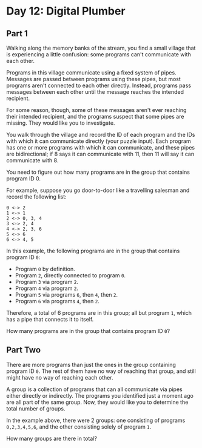 # Day 12: Digital Plumber

## Part 1

Walking along the memory banks of the stream, you find a small village that is
experiencing a little confusion: some programs can't communicate with each
other.

Programs in this village communicate using a fixed system of pipes. Messages are
passed between programs using these pipes, but most programs aren't connected to
each other directly. Instead, programs pass messages between each other until
the message reaches the intended recipient.

For some reason, though, some of these messages aren't ever reaching their
intended recipient, and the programs suspect that some pipes are missing. They
would like you to investigate.

You walk through the village and record the ID of each program and the IDs with
which it can communicate directly (your puzzle input). Each program has one or
more programs with which it can communicate, and these pipes are bidirectional;
if 8 says it can communicate with 11, then 11 will say it can communicate
with 8.

You need to figure out how many programs are in the group that contains program
ID 0.

For example, suppose you go door-to-door like a travelling salesman and record
the following list:

```
0 <-> 2
1 <-> 1
2 <-> 0, 3, 4
3 <-> 2, 4
4 <-> 2, 3, 6
5 <-> 6
6 <-> 4, 5
```

In this example, the following programs are in the group that contains program
ID `0`:

- Program `0` by definition.
- Program `2`, directly connected to program `0`.
- Program `3` via program `2`.
- Program `4` via program `2`.
- Program `5` via programs `6`, then `4`, then `2`.
- Program `6` via programs `4`, then `2`.

Therefore, a total of 6 programs are in this group; all but program `1`, which
has a pipe that connects it to itself.

How many programs are in the group that contains program ID `0`?

## Part Two

There are more programs than just the ones in the group containing program ID
`0`. The rest of them have no way of reaching that group, and still might have
no way of reaching each other.

A group is a collection of programs that can all communicate via pipes either
directly or indirectly. The programs you identified just a moment ago are all
part of the same group. Now, they would like you to determine the total number
of groups.

In the example above, there were 2 groups: one consisting of programs
`0,2,3,4,5,6`, and the other consisting solely of program `1`.

How many groups are there in total?
